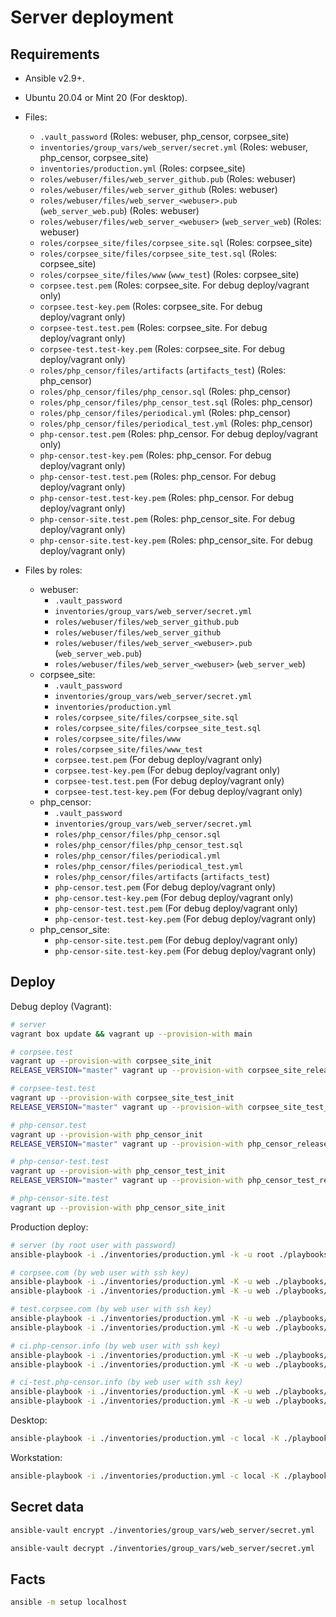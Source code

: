 Server deployment
=================

Requirements
------------

* Ansible v2.9+.

* Ubuntu 20.04 or Mint 20 (For desktop).

* Files:
    * `.vault_password` (Roles: webuser, php_censor, corpsee_site)
    * `inventories/group_vars/web_server/secret.yml` (Roles: webuser, php_censor, corpsee_site)
    * `inventories/production.yml` (Roles: corpsee_site)
    * `roles/webuser/files/web_server_github.pub` (Roles: webuser)
    * `roles/webuser/files/web_server_github` (Roles: webuser)
    * `roles/webuser/files/web_server_<webuser>.pub` (`web_server_web.pub`) (Roles: webuser)
    * `roles/webuser/files/web_server_<webuser>` (`web_server_web`) (Roles: webuser)
    * `roles/corpsee_site/files/corpsee_site.sql` (Roles: corpsee_site)
    * `roles/corpsee_site/files/corpsee_site_test.sql` (Roles: corpsee_site)
    * `roles/corpsee_site/files/www` (`www_test`) (Roles: corpsee_site)
    * `corpsee.test.pem` (Roles: corpsee_site. For debug deploy/vagrant only)
    * `corpsee.test-key.pem` (Roles: corpsee_site. For debug deploy/vagrant only)
    * `corpsee-test.test.pem` (Roles: corpsee_site. For debug deploy/vagrant only)
    * `corpsee-test.test-key.pem` (Roles: corpsee_site. For debug deploy/vagrant only)
    * `roles/php_censor/files/artifacts` (`artifacts_test`) (Roles: php_censor)
    * `roles/php_censor/files/php_censor.sql` (Roles: php_censor)
    * `roles/php_censor/files/php_censor_test.sql` (Roles: php_censor)
    * `roles/php_censor/files/periodical.yml` (Roles: php_censor)
    * `roles/php_censor/files/periodical_test.yml` (Roles: php_censor)
    * `php-censor.test.pem` (Roles: php_censor. For debug deploy/vagrant only)
    * `php-censor.test-key.pem` (Roles: php_censor. For debug deploy/vagrant only)
    * `php-censor-test.test.pem` (Roles: php_censor. For debug deploy/vagrant only)
    * `php-censor-test.test-key.pem` (Roles: php_censor. For debug deploy/vagrant only)
    * `php-censor-site.test.pem` (Roles: php_censor_site. For debug deploy/vagrant only)
    * `php-censor-site.test-key.pem` (Roles: php_censor_site. For debug deploy/vagrant only)

* Files by roles:
    * webuser:
        * `.vault_password`
        * `inventories/group_vars/web_server/secret.yml`
        * `roles/webuser/files/web_server_github.pub`
        * `roles/webuser/files/web_server_github`
        * `roles/webuser/files/web_server_<webuser>.pub` (`web_server_web.pub`)
        * `roles/webuser/files/web_server_<webuser>` (`web_server_web`)
    * corpsee_site:
        * `.vault_password`
        * `inventories/group_vars/web_server/secret.yml`
        * `inventories/production.yml`
        * `roles/corpsee_site/files/corpsee_site.sql`
        * `roles/corpsee_site/files/corpsee_site_test.sql`
        * `roles/corpsee_site/files/www`
        * `roles/corpsee_site/files/www_test`
        * `corpsee.test.pem` (For debug deploy/vagrant only)
        * `corpsee.test-key.pem` (For debug deploy/vagrant only)
        * `corpsee-test.test.pem` (For debug deploy/vagrant only)
        * `corpsee-test.test-key.pem` (For debug deploy/vagrant only)
    * php_censor:
        * `.vault_password`
        * `inventories/group_vars/web_server/secret.yml`
        * `roles/php_censor/files/php_censor.sql`
        * `roles/php_censor/files/php_censor_test.sql`
        * `roles/php_censor/files/periodical.yml`
        * `roles/php_censor/files/periodical_test.yml`
        * `roles/php_censor/files/artifacts` (`artifacts_test`)
        * `php-censor.test.pem` (For debug deploy/vagrant only)
        * `php-censor.test-key.pem` (For debug deploy/vagrant only)
        * `php-censor-test.test.pem` (For debug deploy/vagrant only)
        * `php-censor-test.test-key.pem` (For debug deploy/vagrant only)
    * php_censor_site:
        * `php-censor-site.test.pem` (For debug deploy/vagrant only)
        * `php-censor-site.test-key.pem` (For debug deploy/vagrant only)

Deploy
------

Debug deploy (Vagrant):

```bash
# server
vagrant box update && vagrant up --provision-with main

# corpsee.test
vagrant up --provision-with corpsee_site_init
RELEASE_VERSION="master" vagrant up --provision-with corpsee_site_release

# corpsee-test.test
vagrant up --provision-with corpsee_site_test_init
RELEASE_VERSION="master" vagrant up --provision-with corpsee_site_test_release

# php-censor.test
vagrant up --provision-with php_censor_init
RELEASE_VERSION="master" vagrant up --provision-with php_censor_release

# php-censor-test.test
vagrant up --provision-with php_censor_test_init
RELEASE_VERSION="master" vagrant up --provision-with php_censor_test_release

# php-censor-site.test
vagrant up --provision-with php_censor_site_init
```

Production deploy:

```bash
# server (by root user with password)
ansible-playbook -i ./inventories/production.yml -k -u root ./playbooks/web_server.yml -v

# corpsee.com (by web user with ssh key)
ansible-playbook -i ./inventories/production.yml -K -u web ./playbooks/corpsee_site_init.yml -v
ansible-playbook -i ./inventories/production.yml -K -u web ./playbooks/corpsee_site_release.yml --extra-vars="corpsee_site_version=master" -v

# test.corpsee.com (by web user with ssh key)
ansible-playbook -i ./inventories/production.yml -K -u web ./playbooks/corpsee_site_test_init.yml -v
ansible-playbook -i ./inventories/production.yml -K -u web ./playbooks/corpsee_site_test_release.yml --extra-vars="corpsee_site_version=master" -v

# ci.php-censor.info (by web user with ssh key)
ansible-playbook -i ./inventories/production.yml -K -u web ./playbooks/php_censor_init.yml -v
ansible-playbook -i ./inventories/production.yml -K -u web ./playbooks/php_censor_release.yml --extra-vars="php_censor_version=master" -v

# ci-test.php-censor.info (by web user with ssh key)
ansible-playbook -i ./inventories/production.yml -K -u web ./playbooks/php_censor_test_init.yml -v
ansible-playbook -i ./inventories/production.yml -K -u web ./playbooks/php_censor_test_release.yml --extra-vars="php_censor_version=master" -v
```

Desktop:

```bash
ansible-playbook -i ./inventories/production.yml -c local -K ./playbooks/desktop.yml -v
```

Workstation:

```bash
ansible-playbook -i ./inventories/production.yml -c local -K ./playbooks/workstation.yml -v
```

Secret data
-----------

```bash
ansible-vault encrypt ./inventories/group_vars/web_server/secret.yml
```

```bash
ansible-vault decrypt ./inventories/group_vars/web_server/secret.yml
```

Facts
-----

```bash
ansible -m setup localhost
```
